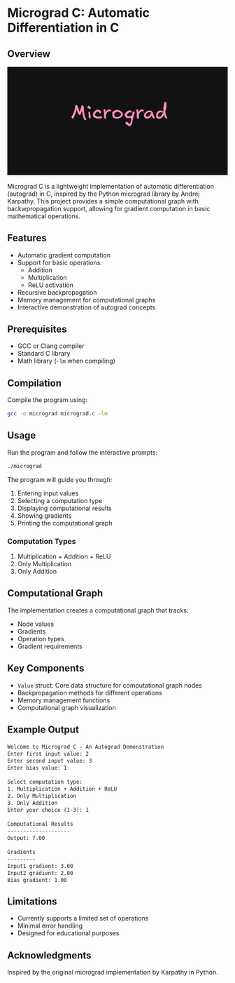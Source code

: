 # Micrograd C: Automatic Differentiation in C

## Overview


![micrograd](micrograd.png)

Micrograd C is a lightweight implementation of automatic differentiation (autograd) in C, inspired by the Python micrograd library by Andrej Karpathy. This project provides a simple computational graph with backwpropagation support, allowing for gradient computation in basic mathematical operations.

## Features

- Automatic gradient computation
- Support for basic operations:
  - Addition
  - Multiplication
  - ReLU activation
- Recursive backpropagation
- Memory management for computational graphs
- Interactive demonstration of autograd concepts

## Prerequisites

- GCC or Clang compiler
- Standard C library
- Math library (`-lm` when compiling)

## Compilation

Compile the program using:

```bash
gcc -o micrograd micrograd.c -lm
```

## Usage

Run the program and follow the interactive prompts:

```bash
./micrograd
```

The program will guide you through:
1. Entering input values
2. Selecting a computation type
3. Displaying computational results
4. Showing gradients
5. Printing the computational graph

### Computation Types

1. Multiplication + Addition + ReLU
2. Only Multiplication
3. Only Addition

## Computational Graph

The implementation creates a computational graph that tracks:
- Node values
- Gradients
- Operation types
- Gradient requirements

## Key Components

- `Value` struct: Core data structure for computational graph nodes
- Backpropagation methods for different operations
- Memory management functions
- Computational graph visualization

## Example Output

```
Welcome to Micrograd C - An Autograd Demonstration
Enter first input value: 2
Enter second input value: 3
Enter bias value: 1

Select computation type:
1. Multiplication + Addition + ReLU
2. Only Multiplication
3. Only Addition
Enter your choice (1-3): 1

Computational Results
--------------------
Output: 7.00

Gradients
---------
Input1 gradient: 3.00
Input2 gradient: 2.00
Bias gradient: 1.00
```

## Limitations

- Currently supports a limited set of operations
- Minimal error handling
- Designed for educational purposes


## Acknowledgments

Inspired by the original micrograd implementation by Karpathy in Python.
